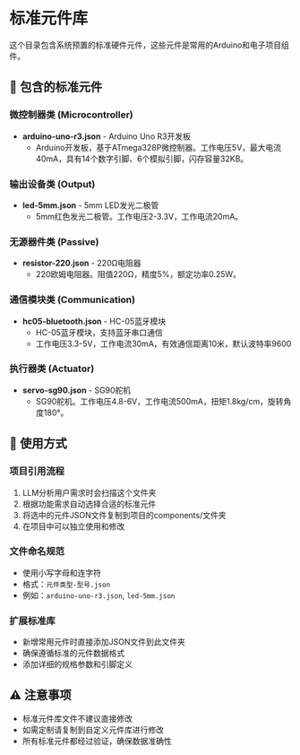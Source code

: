 # 标准元件库

这个目录包含系统预置的标准硬件元件，这些元件是常用的Arduino和电子项目组件。

## 📁 包含的标准元件

### 微控制器类 (Microcontroller)
- **arduino-uno-r3.json** - Arduino Uno R3开发板
  - Arduino开发板，基于ATmega328P微控制器。工作电压5V，最大电流40mA，具有14个数字引脚、6个模拟引脚，闪存容量32KB。

### 输出设备类 (Output)
- **led-5mm.json** - 5mm LED发光二极管
  - 5mm红色发光二极管。工作电压2-3.3V，工作电流20mA。

### 无源器件类 (Passive)
- **resistor-220.json** - 220Ω电阻器
  - 220欧姆电阻器。阻值220Ω，精度5%，额定功率0.25W。

### 通信模块类 (Communication)
- **hc05-bluetooth.json** - HC-05蓝牙模块
  - HC-05蓝牙模块，支持蓝牙串口通信
  - 工作电压3.3-5V，工作电流30mA，有效通信距离10米，默认波特率9600

### 执行器类 (Actuator)
- **servo-sg90.json** - SG90舵机
  - SG90舵机。工作电压4.8-6V，工作电流500mA，扭矩1.8kg/cm，旋转角度180°。

## 🔧 使用方式

### 项目引用流程
1. LLM分析用户需求时会扫描这个文件夹
2. 根据功能需求自动选择合适的标准元件
3. 将选中的元件JSON文件复制到项目的components/文件夹
4. 在项目中可以独立使用和修改

### 文件命名规范
- 使用小写字母和连字符
- 格式：`元件类型-型号.json`
- 例如：`arduino-uno-r3.json`, `led-5mm.json`

### 扩展标准库
- 新增常用元件时直接添加JSON文件到此文件夹
- 确保遵循标准的元件数据格式
- 添加详细的规格参数和引脚定义

## ⚠️ 注意事项

- 标准元件库文件不建议直接修改
- 如需定制请复制到自定义元件库进行修改
- 所有标准元件都经过验证，确保数据准确性
